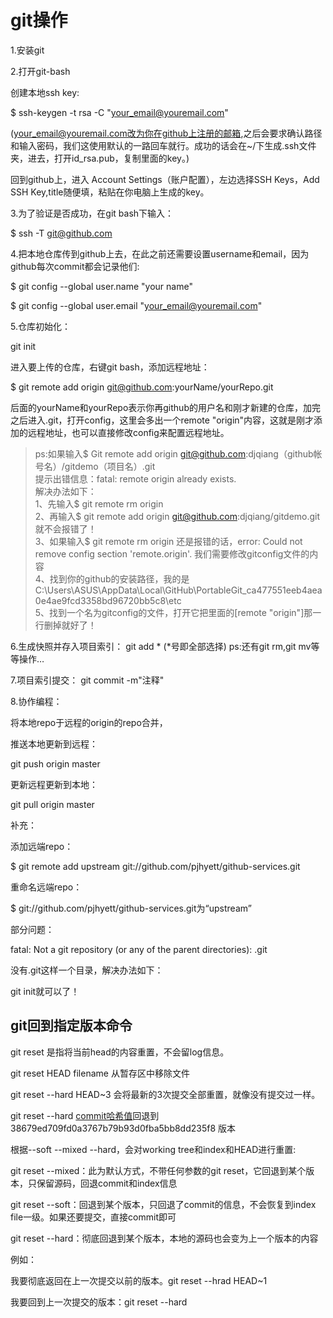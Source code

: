 # git操作

1.安装git

2.打开git-bash

  创建本地ssh key:

  $ ssh-keygen -t rsa -C "your_email@youremail.com"

  (your_email@youremail.com改为你在github上注册的邮箱,之后会要求确认路径和输入密码，我们这使用默认的一路回车就行。成功的话会在~/下生成.ssh文件夹，进去，打开id_rsa.pub，复制里面的key。)

  回到github上，进入 Account Settings（账户配置），左边选择SSH Keys，Add SSH Key,title随便填，粘贴在你电脑上生成的key。


3.为了验证是否成功，在git bash下输入：

  $ ssh -T git@github.com


4.把本地仓库传到github上去，在此之前还需要设置username和email，因为github每次commit都会记录他们:

  $ git config --global user.name "your name"

  $ git config --global user.email "your_email@youremail.com"


5.仓库初始化：

  git init

  进入要上传的仓库，右键git bash，添加远程地址：

  $ git remote add origin git@github.com:yourName/yourRepo.git

  后面的yourName和yourRepo表示你再github的用户名和刚才新建的仓库，加完之后进入.git，打开config，这里会多出一个remote "origin"内容，这就是刚才添加的远程地址，也可以直接修改config来配置远程地址。
  
  >ps:如果输入$ Git remote add origin git@github.com:djqiang（github帐号名）/gitdemo（项目名）.git<br>提示出错信息：fatal: remote origin already exists.<br>解决办法如下：<br>1、先输入$ git remote rm origin<br>2、再输入$ git remote add origin git@github.com:djqiang/gitdemo.git 就不会报错了！<br>3、如果输入$ git remote rm origin 还是报错的话，error: Could not remove config section 'remote.origin'. 我们需要修改gitconfig文件的内容<br>4、找到你的github的安装路径，我的是C:\Users\ASUS\AppData\Local\GitHub\PortableGit_ca477551eeb4aea0e4ae9fcd3358bd96720bb5c8\etc<br>5、找到一个名为gitconfig的文件，打开它把里面的[remote "origin"]那一行删掉就好了！


6.生成快照并存入项目索引：
  git add *  (*号即全部选择)
      ps:还有git rm,git mv等等操作…

7.项目索引提交：
  git commit -m"注释"

8.协作编程：

  将本地repo于远程的origin的repo合并，

  推送本地更新到远程：

  git push origin master

  更新远程更新到本地：

  git pull origin master

补充：

添加远端repo：

$ git remote add upstream git://github.com/pjhyett/github-services.git

重命名远端repo：

$ git://github.com/pjhyett/github-services.git为“upstream”


部分问题：

fatal: Not a git repository (or any of the parent directories): .git

没有.git这样一个目录，解决办法如下：

git init就可以了！


##  git回到指定版本命令

git reset 是指将当前head的内容重置，不会留log信息。

git reset HEAD filename  从暂存区中移除文件

git reset --hard HEAD~3  会将最新的3次提交全部重置，就像没有提交过一样。

git reset --hard [commit哈希值](38679ed709fd0a3767b79b93d0fba5bb8dd235f8)回退到 38679ed709fd0a3767b79b93d0fba5bb8dd235f8 版本

根据--soft --mixed --hard，会对working tree和index和HEAD进行重置:

git reset --mixed：此为默认方式，不带任何参数的git reset，它回退到某个版本，只保留源码，回退commit和index信息

git reset --soft：回退到某个版本，只回退了commit的信息，不会恢复到index file一级。如果还要提交，直接commit即可

git reset --hard：彻底回退到某个版本，本地的源码也会变为上一个版本的内容

例如：

我要彻底返回在上一次提交以前的版本。git reset --hrad HEAD~1

我要回到上一次提交的版本：git reset --hard